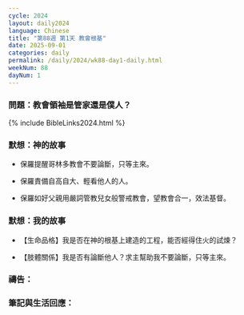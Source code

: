 ```yaml
---
cycle: 2024
layout: daily2024
language: Chinese
title: "第88週 第1天 教會根基"
date: 2025-09-01
categories: daily
permalink: /daily/2024/wk88-day1-daily.html
weekNum: 88
dayNum: 1
---
```


### 問題：教會領袖是管家還是僕人？

{% include BibleLinks2024.html %}

### 默想：神的故事 
+ 保羅提醒哥林多教會不要論斷，只等主來。

+ 保羅責備自高自大、輕看他人的人。

+ 保羅如好父親用嚴詞管教兒女般警戒教會，望教會合一，效法基督。

### 默想：我的故事
+ 【生命品格】我是否在神的根基上建造的工程，能否經得住火的試煉？

+ 【肢體關係】我是否有論斷他人？求主幫助我不要論斷，只等主來。

### 禱告：

### 筆記與生活回應：
